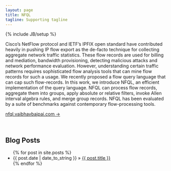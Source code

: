 ```yaml
---
layout: page
title: NFQL
tagline: Supporting tagline
---
```

{% include JB/setup %}

Cisco’s NetFlow protocol and IETF’s IPFIX open standard have contributed
heavily in pushing IP flow export as the de-facto technique for
collecting aggregate network traffic statistics. These flow records are
used for billing and mediation, bandwidth provisioning, detecting
malicious attacks and network performance evaluation. However,
understanding certain traffic patterns requires sophisticated flow
analysis tools that can mine flow records for such a usage. We recently
proposed a flow query language that can cap such flow-records. In this
work, we introduce NFQL, an efficient implementation of the query
language. NFQL can process flow records, aggregate them into groups,
apply absolute or relative filters, invoke Allen interval algebra rules,
and merge group records. NFQL has been evaluated by a suite of
benchmarks against contemporary flow-processing tools.

[nfql.vaibhavbajpai.com &rarr;](http://nfql.vaibhavbajpai.com)  
  
<br/>
  
## Blog Posts
<ul class="posts">
  {% for post in site.posts %}
    <li><span>{{ post.date | date_to_string }}</span> &raquo; <a href="{{ BASE_PATH }}{{ post.url }}">{{ post.title }}</a></li>
  {% endfor %}
</ul>
